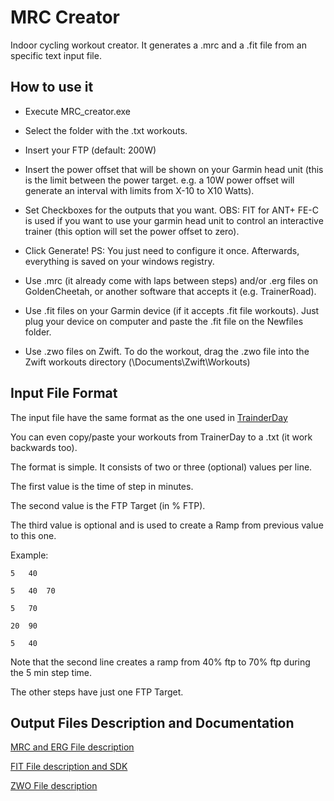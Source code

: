 # MRC Creator
Indoor cycling workout creator. It generates a .mrc and a .fit file from an specific text input file. 

## How to use it
- Execute MRC_creator.exe

- Select the folder with the .txt workouts.

- Insert your FTP (default: 200W)

- Insert the power offset that will be shown on your Garmin head unit (this is the limit between the power target. e.g. a 10W power offset will generate an interval with limits from X-10 to X10 Watts).

- Set Checkboxes for the outputs that you want. OBS: FIT for ANT+ FE-C is used if you want to use your garmin head unit to control an interactive trainer (this option will set the power offset to zero).

- Click Generate! PS: You just need to configure it once. Afterwards, everything is saved on your windows registry. 

- Use .mrc (it already come with laps between steps) and/or .erg files on GoldenCheetah, or another software that accepts it (e.g. TrainerRoad).

- Use .fit files on your Garmin device (if it accepts .fit file workouts). Just plug your device on computer and paste the .fit file on the Newfiles folder.

- Use .zwo files on Zwift. To do the workout, drag the .zwo file into the Zwift workouts directory (\Documents\Zwift\Workouts\)

## Input File Format
The input file have the same format as the one used in [TrainderDay](https://trainerday.com/) 

You can even copy/paste your workouts from TrainerDay to a .txt (it work backwards too).

The format is simple. It consists of two or three (optional) values per line.

The first value is the time of step in minutes.

The second value is the FTP Target (in % FTP).

The third value is optional and is used to create a Ramp from previous value to this one.

Example:
```
5	40

5	40	70

5	70

20	90

5	40
```

Note that the second line creates a ramp from 40% ftp to 70% ftp during the 5 min step time.

The other steps have just one FTP Target.

## Output Files Description and Documentation

[MRC and ERG File description](https://support.trainerroad.com/hc/en-us/articles/201944204-Creating-a-Workout-from-an-ERG-or-MRC-File)

[FIT File description and SDK](https://www.thisisant.com/resources/fit-sdk-beta/)

[ZWO File description](https://github.com/h4l/zwift-workout-file-reference/blob/master/zwift_workout_file_tag_reference.md)
